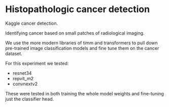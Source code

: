 # Histopathologic cancer detection
Kaggle cancer detection.

Identifying cancer based on small patches of radiological imaging.  

We use the more modern libraries of timm and transformers to pull down pre-trained image classification models and fine tune them on the cancer dataset.

For this experiment we tested:
- resnet34
- repvit_m2
- convnextv2

These were tested in both training the whole model weights and fine-tuning just the classifier head.




